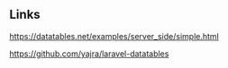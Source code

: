 ## Links

https://datatables.net/examples/server_side/simple.html

https://github.com/yajra/laravel-datatables